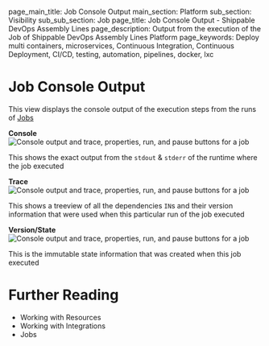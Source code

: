 page_main_title: Job Console Output
main_section: Platform
sub_section: Visibility
sub_sub_section: Job 
page_title: Job Console Output - Shippable DevOps Assembly Lines
page_description: Output from the execution of the Job of Shippable DevOps Assembly Lines Platform
page_keywords: Deploy multi containers, microservices, Continuous Integration, Continuous Deployment, CI/CD, testing, automation, pipelines, docker, lxc

# Job Console Output
This view displays the console output of the execution steps from the runs of [Jobs](/platform/workflow/job/overview) 

**Console**
<img src="/images/platform/visibility/job-console-output.jpg" alt="Console output and trace, properties, run, and pause buttons for a job" style="vertical-align: middle;display: block;margin-left: auto;margin-right: auto;"/>

This shows the exact output from the `stdout` & `stderr` of the runtime where the job executed

**Trace**
<img src="/images/platform/visibility/job-console-trace.jpg" alt="Console output and trace, properties, run, and pause buttons for a job" style="vertical-align: middle;display: block;margin-left: auto;margin-right: auto;"/>

This shows a treeview of all the dependencies `IN`s and their version information that were used when this particular run of the job executed

**Version/State**
<img src="/images/platform/visibility/job-console-version.jpg" alt="Console output and trace, properties, run, and pause buttons for a job" style="vertical-align: middle;display: block;margin-left: auto;margin-right: auto;"/>

This is the immutable state information that was created when this job executed


# Further Reading
* Working with Resources
* Working with Integrations
* Jobs
